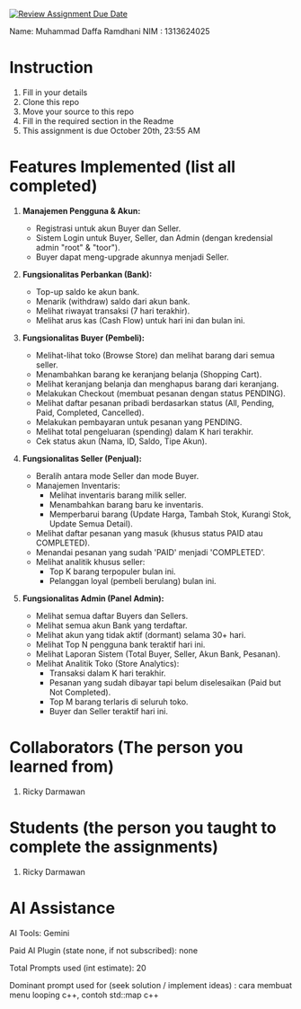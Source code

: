 [![Review Assignment Due Date](https://classroom.github.com/assets/deadline-readme-button-22041afd0340ce965d47ae6ef1cefeee28c7c493a6346c4f15d667ab976d596c.svg)](https://classroom.github.com/a/SCVt0OYF)

Name: Muhammad Daffa Ramdhani
NIM : 1313624025

# Instruction
1. Fill in your details
2. Clone this repo
3. Move your source to this repo
4. Fill in the required section in the Readme
5. This assignment is due October 20th, 23:55 AM

# Features Implemented (list all completed)
1.  **Manajemen Pengguna & Akun:**
    * Registrasi untuk akun Buyer dan Seller.
    * Sistem Login untuk Buyer, Seller, dan Admin (dengan kredensial admin "root" & "toor").
    * Buyer dapat meng-upgrade akunnya menjadi Seller.

2.  **Fungsionalitas Perbankan (Bank):**
    * Top-up saldo ke akun bank.
    * Menarik (withdraw) saldo dari akun bank.
    * Melihat riwayat transaksi (7 hari terakhir).
    * Melihat arus kas (Cash Flow) untuk hari ini dan bulan ini.

3.  **Fungsionalitas Buyer (Pembeli):**
    * Melihat-lihat toko (Browse Store) dan melihat barang dari semua seller.
    * Menambahkan barang ke keranjang belanja (Shopping Cart).
    * Melihat keranjang belanja dan menghapus barang dari keranjang.
    * Melakukan Checkout (membuat pesanan dengan status PENDING).
    * Melihat daftar pesanan pribadi berdasarkan status (All, Pending, Paid, Completed, Cancelled).
    * Melakukan pembayaran untuk pesanan yang PENDING.
    * Melihat total pengeluaran (spending) dalam K hari terakhir.
    * Cek status akun (Nama, ID, Saldo, Tipe Akun).

4.  **Fungsionalitas Seller (Penjual):**
    * Beralih antara mode Seller dan mode Buyer.
    * Manajemen Inventaris:
        * Melihat inventaris barang milik seller.
        * Menambahkan barang baru ke inventaris.
        * Memperbarui barang (Update Harga, Tambah Stok, Kurangi Stok, Update Semua Detail).
    * Melihat daftar pesanan yang masuk (khusus status PAID atau COMPLETED).
    * Menandai pesanan yang sudah 'PAID' menjadi 'COMPLETED'.
    * Melihat analitik khusus seller:
        * Top K barang terpopuler bulan ini.
        * Pelanggan loyal (pembeli berulang) bulan ini.

5.  **Fungsionalitas Admin (Panel Admin):**
    * Melihat semua daftar Buyers dan Sellers.
    * Melihat semua akun Bank yang terdaftar.
    * Melihat akun yang tidak aktif (dormant) selama 30+ hari.
    * Melihat Top N pengguna bank teraktif hari ini.
    * Melihat Laporan Sistem (Total Buyer, Seller, Akun Bank, Pesanan).
    * Melihat Analitik Toko (Store Analytics):
        * Transaksi dalam K hari terakhir.
        * Pesanan yang sudah dibayar tapi belum diselesaikan (Paid but Not Completed).
        * Top M barang terlaris di seluruh toko.
        * Buyer dan Seller teraktif hari ini.

# Collaborators (The person you learned from)
1. Ricky Darmawan

# Students (the person you taught to complete the assignments)
1. Ricky Darmawan

# AI Assistance
AI Tools: Gemini

Paid AI Plugin (state none, if not subscribed): none

Total Prompts used (int estimate): 20

Dominant prompt used for (seek solution / implement ideas) : cara membuat menu looping c++, contoh std::map c++
